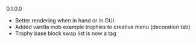 0.1.0.0

- Better rendering when in hand or in GUI
- Added vanilla mob example trophies to creative menu (decoration tab)
- Trophy base block swap list is now a tag
